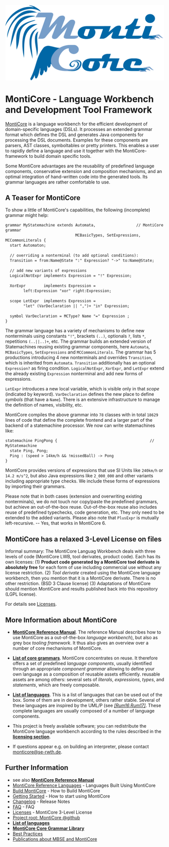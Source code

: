 <!-- (c) https://github.com/MontiCore/monticore -->
<center>
  <div style="text-align:center" ><img src="mc-logo.png" /></div>
</center>

# MontiCore - Language Workbench and Development Tool Framework 

[MontiCore](http://www.monticore.de) is a language workbench for the efficient 
development of domain-specific languages (DSLs). It processes an extended 
grammar format which defines the DSL and generates Java components for processing 
the DSL documents. Examples for these components are parsers, 
AST classes, symboltables or pretty printers.
This enables a user to rapidly define a language and use it together 
with the MontiCore-framework to build domain specific tools. 

Some MontiCore advantages are the reusability of predefined language 
components, conservative extension and composition mechanisms, and an 
optimal integration of hand-written code into the generated tools. Its 
grammar languages are rather comfortable to use. 

## A Teaser for MontiCore

To show a little of MontiCore's capabilities, the following (incomplete) 
grammar might help:

    grammar MyStatemachine extends Automata,                  // MontiCore grammar 
                                   MCBasicTypes, SetExpressions, MCCommonLiterals {     
      start Automaton;
    
      // overriding a nonterminal (to add optional conditions):
      Transition = from:Name@State ":" Expression? "->" to:Name@State;

      // add new variants of expressions
      LogicalNotExpr implements Expression = "!" Expression;

      XorExpr        implements Expression =
            left:Expression "xor" right:Expression;

      scope LetExpr  implements Expression =
            "let" (VarDeclaration || ",")+ "in" Expression;

      symbol VarDeclaration = MCType? Name "=" Expression ;
    }

The grammar language has a variety of mechanisms to define
new nonterminals using constants `"!"`, 
brackets `(..)`, optionals `?`, lists `*`, repetitions `(..||..)+`, etc. 
The grammar builds an extended version of Statemachines reusing
existing grammar components, here `Automata`, `MCBasicTypes`, `SetExpressions` and `MCCommonLiterals`.
The grammar has 5 productions introducing 4 new nonterminals
and overrides `Transition`,
which is inherited from `Automata`.
`Transition` additionally has an optional `Expression?` as firing condition.
`LogicalNotExpr`, `XorExpr`, and `LetExpr` extend the already existing
`Expression` nonterminal and add new forms of expressions.

`LetExpr` introduces a new local variable, which is
visible only in that _scope_ (indicated by keyword).
`VarDeclaration` defines the new place to define _symbols_ (that have a `Name`).
There is an extensive infrastructure to manage the definition of names, visibility, etc.

MontiCore compiles the above grammar 
into `78` classes with in 
total `18629` lines of code that define the complete
frontend and a larger part of the backend of
a statemachine processor.
We now can write statemachines like:

    statemachine PingPong {                                         // MyStatemachine
      state Ping, Pong;
      Ping : (speed > 14km/h && !missedBall) -> Pong
    }

MontiCore provides versions of expressions that use SI
Units like `240km/h` or `14.2 m/s^2`, but also Java 
expressions like `2_000_000` and other variants including
appropriate type checks.
We include these forms of expressions by importing their grammars.

Please note that in both cases (extension and
overwriting existing nonterminals), we do not 
touch nor copy/paste the predefined grammars,
but achieve an out-of-the-box reuse.
Out-of-the-box reuse also includes reuse of
predefined typechecks, code generation, etc. 
They only need to be extended to the added variants.
Please also note that `PlusExpr` is mutually left-recursive.
-- Yes, that works in MontiCore 6.

## MontiCore has a relaxed 3-Level License on files 

Informal summary: 
The MontiCore Languag Workbench deals with three levels of code 
(MontiCore LWB, tool derivates, product code). Each has its own licenses: 
(1) **Product code generated by a MontiCore tool derivate 
is absolutely free** for each form of use 
including commercial use without any license restriction. 
(2) *Tool derivate* created using the MontiCore language 
workbench, then you mention that it is a MontiCore derivate. There is 
no other restriction. (BSD 3 Clause license) 
(3) Adaptations of MontiCore should mention MontiCore and 
results published back into this repository (LGPL license). 

For details see [Licenses](00.org/Licenses/LICENSE-MONTICORE-3-LEVEL.md).


## More Information about MontiCore

* [**MontiCore Reference Manual**](http://monticore.de/MontiCore_Reference-Manual.2017.pdf).
   The reference Manual describes how to use MontiCore as a out-of-the-box 
   *language workbench*), but also as grey box *tooling framework*.
   It thus also gives an overview over a number of core mechanisms of MontiCore.

* [**List of core grammars**](monticore-grammar/src/main/grammars/de/monticore/Grammars.md).
   MontiCore concentrates on reuse. It therefore offers a set of
   predefined *language components*, usually identified through an appropriate 
   *component grammar* allowing to define your own language as a
   composition of reusable assets efficiently. reusable assets are among others: 
   several sets of *literals*, *expressions*, *types*, and *statements*, 
   which are freely composable.

* [**List of languages**](docs/Languages.md).
   This is a list of languages that can be used out of the box. Some of them
   are in development, others rather stable. Several of these languages
   are inspired by the UML/P (see [*[Rum16,Rum17]*](http://mbse.se-rwth.de/).
   These complete languages are usually composed of a number of language
   components.

* This project is freely available software; you can redistribute 
  the MontiCore language workbench according to the rules described
  in the [**licensing section**](00.org/Licenses/LICENSE-MONTICORE-3-LEVEL.md).

* If questions appear e.g. on building an interpreter, please contact 
  monticore@se-rwth.de. 
    
## Further Information

* see also [**MontiCore Reference Manual**](http://www.monticore.de/)
* [MontiCore Reference Languages](docs/DevelopedLanguages.md) - Languages Built Using MontiCore
* [Build MontiCore](docs/BuildMontiCore.md) - How to Build MontiCore
* [Getting Started](docs/GettingStarted.md) - How to start using MontiCore
* [Changelog](00.org/Explanations/CHANGELOG.md) - Release Notes
* [FAQ](00.org/Explanations/FAQ.md) - FAQ 
* [Licenses](00.org/Licenses/LICENSE-MONTICORE-3-LEVEL.md) - MontiCore 3-Level License
* [Project root: MontiCore @github](https://github.com/MontiCore/monticore)
* [**List of languages**](https://git.rwth-aachen.de/monticore/monticore/-/blob/dev/docs/Languages.md)
* [**MontiCore Core Grammar Library**](https://git.rwth-aachen.de/monticore/monticore/blob/dev/monticore-grammar/src/main/grammars/de/monticore/Grammars.md)
* [Best Practices](docs/BestPractices.md)
* [Publications about MBSE and MontiCore](https://www.se-rwth.de/publications/)

